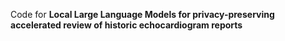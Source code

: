 Code for **Local Large Language Models for privacy-preserving accelerated review of historic echocardiogram reports**
